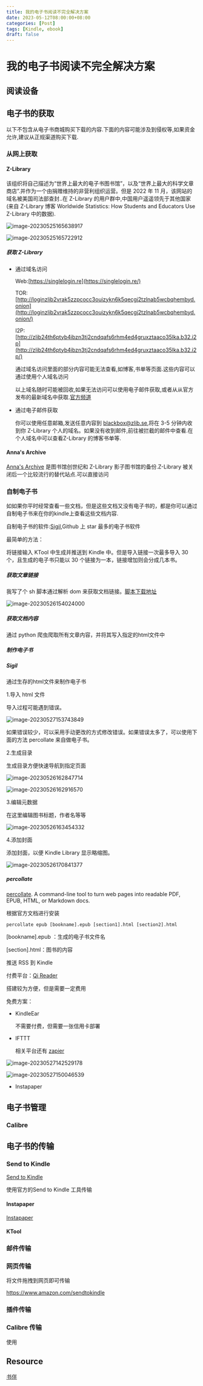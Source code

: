 ```yaml
---
title: 我的电子书阅读不完全解决方案
date: 2023-05-12T08:00:00+08:00
categories: [Post]
tags: [Kindle, ebook]
draft: false
---
```


# 我的电子书阅读不完全解决方案

## 阅读设备

## 电子书的获取

以下不包含从电子书商城购买下载的内容.下面的内容可能涉及到侵权等,如果资金允许,建议从正规渠道购买下载.

### 从网上获取

#### Z-Library

该组织将自己描述为“世界上最大的电子书图书馆”，以及“世界上最大的科学文章商店”.并作为一个由捐赠维持的非营利组织运营。但是 2022 年 11 月，该网站的域名被美国司法部查封..在 Z-Library 的用户群中,中国用户遥遥领先于其他国家(来自 Z-Library 博客 Worldwide Statistics: How Students and Educators Use Z-Library 中的数据).

![image-20230525165638917](./index.assets/image-20230525165638917.png)

![image-20230525165722912](./index.assets/image-20230525165722912.png)

##### 获取 Z-Library

- 通过域名访问

  Web:[https://singlelogin.re](https://singlelogin.re/)

  TOR:[http://loginzlib2vrak5zzpcocc3ouizykn6k5qecgj2tzlnab5wcbqhembyd.onion](http://loginzlib2vrak5zzpcocc3ouizykn6k5qecgj2tzlnab5wcbqhembyd.onion/)

  I2P:[http://zlib24th6ptyb4ibzn3tj2cndqafs6rhm4ed4gruxztaaco35lka.b32.i2p](http://zlib24th6ptyb4ibzn3tj2cndqafs6rhm4ed4gruxztaaco35lka.b32.i2p/)

  通过域名访问里面的部分内容可能无法查看,如博客,书单等页面.这些内容可以通过使用个人域名访问

  以上域名随时可能被回收,如果无法访问可以使用电子邮件获取,或者从从官方发布的最新域名中获取.[官方频道](https://t.me/zlibrary_official)

- 通过电子邮件获取

  你可以使用任意邮箱,发送任意内容到 blackbox@zlib.se,将在 3-5 分钟内收到你 Z-Library 个人的域名。如果没有收到邮件,前往被拦截的邮件中查看.在个人域名中可以查看Z-Library 的博客书单等.

#### Anna's Archive

[Anna's Archive](https://annas-archive.org/) 是图书馆创世纪和 Z-Library 影子图书馆的备份.Z-Library 被关闭后一个比较流行的替代站点.可以直接访问

### 自制电子书

如如果你平时经常查看一些文档，但是这些文档又没有电子书的，都是你可以通过自制电子书来在你的kindle上查看这些文档内容.

自制电子书的软件:[Sigil](https://sigil-ebook.com/sigil/),Github 上 star 最多的电子书软件

最简单的方法：

将链接输入 KTool 中生成并推送到 Kindle 中。但是导入链接一次最多导入 30 个，且生成的电子书只能以 30 个链接为一本，链接增加则会分成几本书。

##### 获取文章链接

我写了个 sh 脚本通过解析 dom 来获取文档链接。[脚本下载地址](https://github.com/huyixi/Tools.git)

![image-20230526154024000](./index.assets/image-20230526154024000.png)

##### 获取文档内容

通过 python 爬虫爬取所有文章内容，并将其写入指定的html文件中



##### 制作电子书

##### Sigil

通过生存的html文件来制作电子书

1.导入 html 文件

导入过程可能遇到错误。

![image-20230527153743849](./index.assets/image-20230527153743849.png)

如果错误较少，可以采用手动更改的方式修改错误。如果错误太多了，可以使用下面的方法 percollate 来自做电子书。

2.生成目录

生成目录方便快速导航到指定页面

![image-20230526162847714](./index.assets/image-20230526162847714.png)

![image-20230526162916570](./index.assets/image-20230526162916570.png)

3.编辑元数据

在这里编辑图书标题，作者名等等

![image-20230526163454332](./index.assets/image-20230526163454332.png)

4.添加封面

添加封面，以便 Kindle Library 显示略缩图。

![image-20230526170841377](./index.assets/image-20230526170841377.png)









##### percollate

[percollate](https://github.com/danburzo/percollate). A command-line tool to turn web pages into readable PDF, EPUB, HTML, or Markdown docs.

根据官方文档进行安装

```shell
percollate epub [bookname].epub [section1].html [section2].html
```

[bookname].epub ：生成的电子书文件名

[section].html：图书的内容



推送 RSS 到 Kindle

付费平台：[Qi Reader](https://www.qireader.com/)

搭建较为方便，但是需要一定费用

免费方案：

- KindleEar

  不需要付费，但需要一张信用卡部署

- IFTTT

  相关平台还有 [zapier](https://zapier.com/)



![image-20230527142529178](./index.assets/image-20230527142529178.png)

![image-20230527150046539](./index.assets/image-20230527150046539.png)

- Instapaper



## 电子书管理

### Calibre

## 电子书的传输

### Send to Kindle

[Send to Kindle](https://www.amazon.com/sendtokindle)

使用官方的Send to Kindle 工具传输

#### Instapaper

[Instapaper](https://www.instapaper.com)

#### KTool

### 邮件传输



### 网页传输

将文件拖拽到网页即可传输

https://www.amazon.com/sendtokindle

### 插件传输

### Calibre 传输

使用

## Resource

[书伴](https://bookfere.com/)